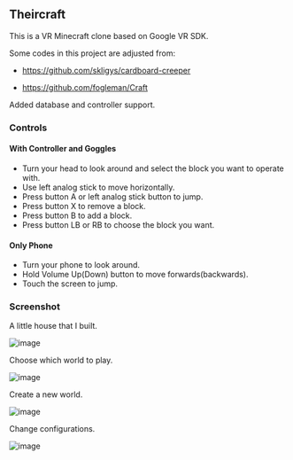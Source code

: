 ## Theircraft
This is a VR Minecraft clone based on Google VR SDK.

Some codes in this project are adjusted from:

- https://github.com/skligys/cardboard-creeper

- https://github.com/fogleman/Craft

Added database and controller support.


### Controls
#### With Controller and Goggles
- Turn your head to look around and select the block you want to operate with.
- Use left analog stick to move horizontally.
- Press button A or left analog stick button to jump.
- Press button X to remove a block.
- Press button B to add a block.
- Press button LB or RB to choose the block you want.
#### Only Phone
- Turn your phone to look around.
- Hold Volume Up(Down) button to move forwards(backwards).
- Touch the screen to jump.


### Screenshot
A little house that I built.

![image](https://github.com/wetstreet/Theircraft/blob/master/screenshots/Screenshot_house.png)

Choose which world to play.

![image](https://github.com/wetstreet/Theircraft/blob/master/screenshots/Screenshot_saves.png)

Create a new world.

![image](https://github.com/wetstreet/Theircraft/blob/master/screenshots/Screenshot_new.png)

Change configurations.

![image](https://github.com/wetstreet/Theircraft/blob/master/screenshots/Screenshot_config.png)
